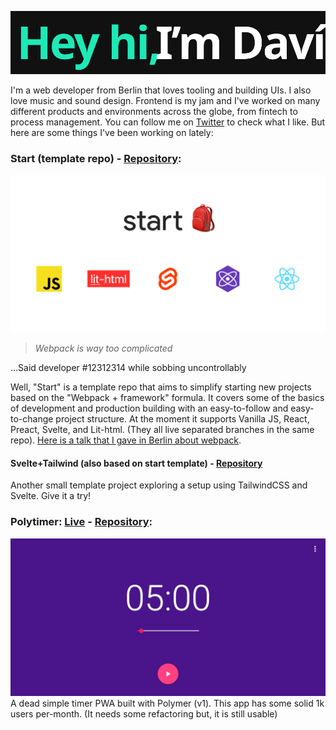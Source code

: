 ![Hey hi](https://raw.githubusercontent.com/davi-mbatista/davi-mbatista/c542aa963806c4be249b202c68eeaf76685643f9/images/heyhi.svg)

I'm a web developer from Berlin that loves tooling and building UIs. I also love music and sound design. Frontend is my jam and I've worked on many different products and environments across the globe, from fintech to process management. You can follow me on [Twitter](https://twitter.com/davi_mbatista) to check what I like. But here are some things I've been working on lately:

### Start (template repo) - [Repository](https://github.com/davi-mbatista/start/):
![Start banner](https://raw.githubusercontent.com/davi-mbatista/davi-mbatista/master/images/start-banner.png)

> *Webpack is way too complicated*

...Said developer #12312314 while sobbing uncontrollably

Well, "Start" is a template repo that aims to simplify starting new projects based on the "Webpack + framework" formula. It covers
some of the basics of development and production building with an easy-to-follow and easy-to-change project structure. At the moment
it supports Vanilla JS, React, Preact, Svelte, and Lit-html. (They all live separated branches in the same repo). [Here is a talk that
I gave in Berlin about webpack](https://github.com/davi-mbatista/davi-mbatista/raw/master/misc/webpack-wants-to-be-your-friend.pdf).

#### Svelte+Tailwind (also based on start template) - [Repository](https://github.com/davi-mbatista/svelte-tailwind)
Another small template project exploring a setup using TailwindCSS and Svelte. Give it a try!


### Polytimer: [Live](https://polytimer.rocks) - [Repository](https://github.com/davi-mbatista/polytimer):
![Polytimer banner](https://raw.githubusercontent.com/davi-mbatista/davi-mbatista/master/images/polytimer-banner.png)
A dead simple timer PWA built with Polymer (v1). This app has some solid 1k users per-month.
(It needs some refactoring but, it is still usable)
